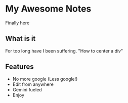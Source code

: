 # My Awesome Notes

Finally here

## What is it

For too long have I been suffering. "How to center a div"

## Features

- No more google (Less google!)
- Edit from anywhere
- Gemini fueled
- Enjoy